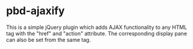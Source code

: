 # pbd-ajaxify
This is a simple jQuery plugin which adds AJAX functionality to any HTML tag with the "href" and "action" attribute. 
The corresponding display pane can also be set from the same tag.
